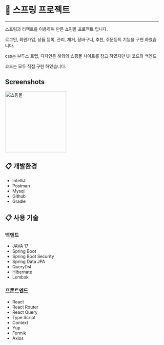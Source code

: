 # :shopping_cart: 스프링 프로젝트
-------------------
스프링과 리액트를 이용하여 만든 쇼핑몰 프로젝트 입니다.

로그인, 회원가입, 상품 등록, 관리, 제거, 장바구니, 추천, 주문등의 기능을 구현 하였습니다.

css는 부투스 트랩, 디자인은 해외의 쇼핑몰 사이트를 참고 하였지만 UI 코드와 백엔드

코드는 모두 직접 구현 하였습니다.

Screenshots
-----------------
<div>
 <img width="200" src="/path/1.png" alt="쇼핑몰">
</div>

## :clipboard: 개발환경
* IntelliJ
* Postman
* Mysql
* Github
* Gradle

## :clipboard: 사용 기술
### 백엔드
* JAVA 17
* Spring Boot
* Spring Boot Security
* Spring Data JPA
* QueryDsl
* Hibernate
* Lombok

### 프론트엔드
* React
* React Router
* React Query
* Type Script
* Context
* Yup
* Formik
* Axios

